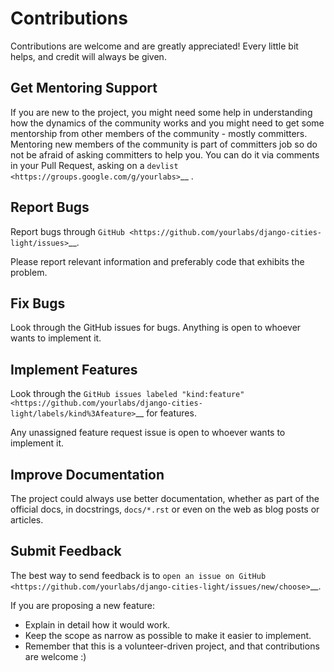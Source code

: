 Contributions
=============

Contributions are welcome and are greatly appreciated! Every little bit helps,
and credit will always be given.

Get Mentoring Support
---------------------

If you are new to the project, you might need some help in understanding how the dynamics
of the community works and you might need to get some mentorship from other members of the
community - mostly committers. Mentoring new members of the community is part of committers
job so do not be afraid of asking committers to help you. You can do it
via comments in your Pull Request, asking on a `devlist <https://groups.google.com/g/yourlabs>`__ .


Report Bugs
-----------

Report bugs through `GitHub <https://github.com/yourlabs/django-cities-light/issues>`__.

Please report relevant information and preferably code that exhibits the
problem.

Fix Bugs
--------

Look through the GitHub issues for bugs. Anything is open to whoever wants to
implement it.

Implement Features
------------------

Look through the `GitHub issues labeled "kind:feature"
<https://github.com/yourlabs/django-cities-light/labels/kind%3Afeature>`__ for features.

Any unassigned feature request issue is open to whoever wants to implement it.


Improve Documentation
---------------------

The project could always use better documentation, whether as part of the official
docs, in docstrings, ``docs/*.rst`` or even on the web as blog posts or
articles.

Submit Feedback
---------------

The best way to send feedback is to `open an issue on GitHub <https://github.com/yourlabs/django-cities-light/issues/new/choose>`__.

If you are proposing a new feature:

-   Explain in detail how it would work.
-   Keep the scope as narrow as possible to make it easier to implement.
-   Remember that this is a volunteer-driven project, and that contributions are
    welcome :)
